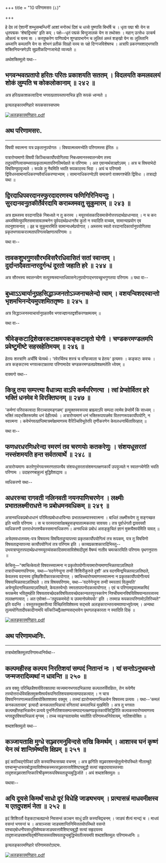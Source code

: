 +++
title = "10 परिणामसरः (८)"

+++


हे देव त्वं ऐशानीं शम्भुसम्बन्धिनीं आशां मनोरथं दिशं च धत्से पुष्णासि
बिभर्षि च । धृता पद्मा श्रीः येन स धृतपद्मकः ‘शेषाद्विभाषा' इति कप् ।
पक्षे–-धृतं पद्मकं बिन्दुजालकं येन स तथोक्तः । महान् उत्सेधः उत्कर्ष
औन्नत्यं च यस्य सः । करपुष्करेण पाणिपद्मेन शुण्डाग्रभागेन च लुलितं अब्जं
शङ्खो येन सः लुलितानि अब्जानि कमलानि येन सः शोभनं प्रतीकं विग्रहो यस्य सः
पक्षे दिग्गजविशेषश्च । अत्रापि प्रकरणवशाद्भगवति शक्तिनियन्त्रणेऽपि
सुप्रतीकदिग्गजाभेदो व्यज्यते ॥

अर्थशक्तिमूलो यथा--



## भगवन्भवत्प्रतापो हरितः परितः प्रकाशयति सततम् । विदलयति कमलवलयं शोकं लुम्पति च कोकलोकानाम् ॥ २४२ ॥

अत्र हरित्प्रकाशकत्वादिना भगवत्प्रतापस्तपनाभिन्न इति रूपकं ध्वन्यते ॥

इत्यलङ्कारमणिहारे रूपकसरस्सप्तमः

[![अलङ्कारमणिहारः.pdf](//upload.wikimedia.org/wikisource/sa/thumb/3/3b/%E0%A4%85%E0%A4%B2%E0%A4%99%E0%A5%8D%E0%A4%95%E0%A4%BE%E0%A4%B0%E0%A4%AE%E0%A4%A3%E0%A4%BF%E0%A4%B9%E0%A4%BE%E0%A4%B0%E0%A4%83.pdf/page150-390px-%E0%A4%85%E0%A4%B2%E0%A4%99%E0%A5%8D%E0%A4%95%E0%A4%BE%E0%A4%B0%E0%A4%AE%E0%A4%A3%E0%A4%BF%E0%A4%B9%E0%A4%BE%E0%A4%B0%E0%A4%83.pdf.jpg)](/w/index.php?title=%E0%A4%B8%E0%A4%9E%E0%A5%8D%E0%A4%9A%E0%A4%BF%E0%A4%95%E0%A4%BE:%E0%A4%85%E0%A4%B2%E0%A4%99%E0%A5%8D%E0%A4%95%E0%A4%BE%E0%A4%B0%E0%A4%AE%E0%A4%A3%E0%A4%BF%E0%A4%B9%E0%A4%BE%E0%A4%B0%E0%A4%83.pdf&page=150)



## अथ परिणामसरः.


_________




विषयी स्वात्मना यत्र प्रकृतानुपयोगतः ।
विषयात्मत्वमभ्येति परिणामस्स ईरितः ॥

यत्रारोप्यमाणो विषयी किञ्चित्कार्योपयोगितया निबध्यमानस्स्वातन्त्र्येण
तस्य तदुपयोगित्वासम्भवात्प्रकृतात्मतापरिणतिमपेक्षते स परिणामः । अत
एवान्वर्थसञ्ज्ञोऽयम् । अत्र च विषयाभेदो विषयिण्युपयुज्यते । रूपके तु
नैवमिति भवति रूपकादस्य भिदा । अयं च परिणामो
द्विविधस्सामानाधिकरण्यवैयधिकरण्याभ्याम् । सामानाधिकरण्येऽपि समासगो
वाक्यगश्चेति द्विविधः । तत्राद्यो यथा ॥



## द्विरदाधिपवरदानस्फुरदादरणस्य फणिगिरिनियन्तुः । सुरदानवनुतकीर्तेर्वरदायि कराब्जमवतु सुकुमारम् ॥ २४३ ॥

अत्र ह्यब्जस्य वरदानादिकं निबध्यते न तु करस्य ।
मयूरव्यंसकादिसमासेनोत्तरपदार्थप्राधान्यात् । न च करः
अब्जमिवेत्युपमितसमासावलम्बनेन पूर्वपदार्थप्रधानतैव कुतो न स्यादिति
वाच्यम्, सामान्याप्रयोग एव तदनुशासनात् । इह च सुकुमारमिति
सामान्यधर्मप्रयोगात् । अब्जस्य स्वतो वरदानादिकार्यानुपयोगितया
प्रकृतभगवत्करात्मतापरिणत्यपेक्षणात्परिणामः ॥

यथा वा--




## तावकशुभगुणसौरभविसरैरधिवासितं सतां स्वान्तम् । दुर्दान्तदैवतान्तरदुर्गन्धं दूरतो जहाति हरे ॥ २४४ ॥

अत्र सौरभस्य स्वातन्त्र्येण
सत्पुरुषस्वान्ताधिवासनेऽनुपयोगाद्भगवच्छुभगुणतया परिणामः ॥ यथा वा--



## बुध्वाऽऽचार्यानुग्रहसिद्धाञ्जनतोऽञ्जनाचलेन्दो त्वाम् । वशयन्विशदस्वान्तो भृशमभिनन्देयमुपशमिततृष्णः ॥ २४५ ॥

अत्र सिद्धाञ्जनस्याचार्यानुग्रहतयैव भगवज्ज्ञानतद्वशीकरणक्षमत्वम् ॥

यथा वा--



## श्रीवेङ्कटाद्रिशेखरकटाक्षमयकङ्कटावृतो योगी । चण्डकरमण्डलमपि प्रवेष्टुमीष्टे सहस्रहेतिमयम् ॥ २४६ ॥

हेतयः शस्त्राणि अर्चींषि चेत्यर्थः। ‘रवेरर्चिश्च शस्त्रं च वन्हिज्वाला
च हेतयः' इत्यमरः । कङ्कटः कवचः । अत्र कङ्कटस्य भगवत्कटाक्षतया परिणामादेव
चण्डकरमण्डलप्रवेशक्षमतेति ध्येयम् ॥

वाक्यगो यथा--



## किन्नु तया सम्पत्त्या वैधात्र्या वाऽपि कर्मपरिणत्या । त्वां प्रेप्सोर्वितर हरे भक्तिं धनमेव मे विरक्तिघनम् ॥ २४७ ॥

'कर्मणां परिपाकत्वादा विरञ्चादमङ्गळम्' इत्युक्तस्वरूपया ब्राह्म्याऽपि
सम्पदा त्वामेव प्रेप्सोर्मे किं साध्यम् । भक्तिं त्वद्भक्तिरूपमेव धनं
देहीत्यर्थः । अत्रारोप्यमाणं धनं भक्तिरूपापन्नमेव वितरणरूपकार्योपयोगि, न
स्वात्मना । कवेर्भगवत्प्राप्तिमात्रमपेक्षमाणस्य वैरिञ्चिविभूतेरपि
तृणीकरणेन केवलधनार्थिताविरहात् ॥

यथा वा--



## फणधरधरणिधरेन्दा स्मरणं तव चरणयोः कतकरेणुः । संशयधूसरतां नस्संशमयति हन्त सर्वतत्वार्थे ॥ २४८ ॥

अत्रारोप्यमाणः कतरेणुर्भगवत्स्मरणतापत्त्यैव संशयधूसरतासंशमनलक्षणकार्ये
उपयुज्यते न स्वातन्त्र्येणेति भवति परिणामः । उदाहरणबाहुल्यं
बुद्धिवैशद्याय ॥

व्यधिकरणो यथा--



## अधररुचा रागवती नलिनवती नयनपाणिचरणेन । लक्ष्मीः प्रभातलक्ष्मीराधत्ते नः प्रबोधमनवधिकम् ॥ २४९ ॥

अत्रानवधिकप्रबोधाधानं परिमितप्रबोधाधायिन्याः प्रभातलक्ष्म्यास्स्वात्मना
। बाधितं लक्ष्मीरूपेण तु सङ्गच्छत इति भवति परिणामः । स च
परस्परासापेक्षबहुसङ्घातात्मकतया सावयवः। तत्र पूर्वार्धगतौ द्वाववयवौ
व्यधिकरणौ उत्तरार्धगतश्चैकस्समानाधिकरणः। अनवधिकं प्रबोधं असङ्कुचितं
ज्ञानं मुक्त्यैश्वर्यमिति यावत् ॥

अत्रेदमवधातव्यम्-यत्र विषयस्य विषयिताद्रूप्यापत्त्या
प्रकृतकार्योपयोगित्वं तत्र रूपकम्, यत्र तु विषयिणो विषयताद्रप्यापत्त्या
कार्योपयोगित्वं तत्र परिणाम इति । काव्यप्रकाशकारादिभिस्तु--
उभयत्राप्युत्तरपदार्थप्रधानमयूरव्यंसकादिसमासाविशेषादीदृशं वैषम्यं नातीव
चमत्कारयिति परिणामः पृथगनुपात्तः ॥

केचित्तु—"क्वचित्केवलो विषयस्स्वात्मना न
प्रकृतोपयोगीत्ययमारोप्यमाणाभिन्नतयाऽवतिष्ठते तत्रारोप्यमाणपरिणामः,
यथा—‘वदनेनेन्दुना तन्वी शिशिरीकुरुते दृशौ’ अत्र
वदनमिन्द्वभिन्नतयाऽवतिष्ठते, केवलस्य वदनस्य दृक्छिशिरीकारकत्वायोगात् ।
क्वचिच्चारोप्यमाणस्स्वात्मना न प्रकृतकार्योपयोगीत्ययं
विषयाभिन्नतयाऽवतिष्ठते । तत्र विषयपरिणामः, यथा-–'वदनेनेन्दुना तन्वी
स्मरतापं विलुम्पति' अत्रेन्दुर्वदनाभिन्नतयाऽवतिष्ठते, केवलस्येन्दोः
स्मरतापापनोदकत्वायोगात् । एवं च परिणामद्वयात्मकमिदं रूपकमेव भवितुमर्हति
विषयतावच्छेदकविषयितावच्छेदकान्यतरपुरस्कारेण
निश्चीयमानविषयिविषयान्यतरत्वस्य तल्लक्षणत्वात् । अत
एवोक्तं-–'तद्रूपकमभेदो य उपमानोपमेययोः' इति । तस्मान्न
रूपकात्परिणामोऽतिरिच्यते” इति वदन्ति । वस्तुतस्तूक्तरीत्या
विच्छित्तिविशेषस्य सद्भावे अलङ्कारान्तरत्वमवश्याभ्युपेत्यम् । अन्यथा
तुल्ययोगितादीपकादीनामपि यत्किञ्चिद्वैलक्षण्यसद्भावेन पृथगलङ्कारता न
स्यादिति दिक् ॥

[![अलङ्कारमणिहारः.pdf](//upload.wikimedia.org/wikisource/sa/thumb/3/3b/%E0%A4%85%E0%A4%B2%E0%A4%99%E0%A5%8D%E0%A4%95%E0%A4%BE%E0%A4%B0%E0%A4%AE%E0%A4%A3%E0%A4%BF%E0%A4%B9%E0%A4%BE%E0%A4%B0%E0%A4%83.pdf/page154-392px-%E0%A4%85%E0%A4%B2%E0%A4%99%E0%A5%8D%E0%A4%95%E0%A4%BE%E0%A4%B0%E0%A4%AE%E0%A4%A3%E0%A4%BF%E0%A4%B9%E0%A4%BE%E0%A4%B0%E0%A4%83.pdf.jpg)](/w/index.php?title=%E0%A4%B8%E0%A4%9E%E0%A5%8D%E0%A4%9A%E0%A4%BF%E0%A4%95%E0%A4%BE:%E0%A4%85%E0%A4%B2%E0%A4%99%E0%A5%8D%E0%A4%95%E0%A4%BE%E0%A4%B0%E0%A4%AE%E0%A4%A3%E0%A4%BF%E0%A4%B9%E0%A4%BE%E0%A4%B0%E0%A4%83.pdf&page=154)



## अथ परिणामध्वनिः.


_________


तत्रार्थशक्तिमूलपरिणामध्वनिर्यथा--



## कल्पमहीरुह कल्पय निरतिशयां सम्पदं नितान्तं नः । यां सन्तोऽनुभवन्तो जन्मजरादिव्यथां न धावन्ति ॥ २५० ॥

अत्र वक्तुः परिच्छिन्नैश्वर्यविरक्ततया व्यज्यमानभगवदभिन्नतया
कल्पतरुर्विवक्षितः, तेन रूपेणैव
तस्योत्तरार्धविवक्षितमुक्त्यैश्वर्यरूपनिरतिशयसम्पत्सम्पादकत्वात् । न चात्र
विषयनिगरणात्मकातिशयोक्तिश्शक्या वक्तुम् । तस्यां ह्यारोप्यमाणाभिन्नत्वेन
विषयस्य प्रत्ययः । यथा--'कमलं कनकलतायाम्' इत्यादौ कनकलताभिन्नायां
वनितायां कमलाभिन्नं मुखमिति । अत्र तु भगवतः कल्पमहीरुहाभिन्नत्वेन
प्रत्यये पुनर्निरतिशयसम्पत्सम्पादनलक्षणप्रकृतकार्यसिद्धिरिति
कल्पकस्यारोप्यमाणस्य भगवद्रूपविषयाभिन्नत्वं मृग्यम् । तच्च
व्यङ्ग्यतायामेव भवतीति परिणामध्वनिरेवायम्, नातिशयोक्तिः ॥

शब्दशक्तिमूलो यथा--



## कञ्जायताक्षि मुग्धे सञ्ज्वरमनुविन्दसे सखि किमर्थम् । आशास्व घनं कृष्णं येन त्वं शान्तिमेष्यसि क्षिप्रम् ॥ २५१ ॥

इदं काञ्चिद्गोपिकां प्रति कस्याश्चित्सख्या वचनम् । अत्र झगिति
सञ्ज्वरशमनहेतुत्वेनोपस्थिते नीलाम्बुदे
पश्चान्मुग्धारूपबोद्धव्याविशेष्यकस्मरसञ्ज्वरवत्तावैशिष्ट्यबुद्धौ सत्यां
सहृदयायास्तस्याः
तादृशसञ्ज्वरशान्तिकारिश्रीकृष्णरूपविषयताद्रूप्यबुद्धिर्जाते । अयं
शब्दशक्तिमूलः ॥

यथावा--



## अयि दूयसे किमर्थं साधो दूरं विधेहि जाड्यभयम् । प्रत्यासन्नं माधवमीक्षस्व य एतदुपशमं नेता ॥ २५२ ॥

इदं शिशिरर्तौ वेङ्कटाचलप्रान्ते निवसन्तं कञ्चन साधुं प्रति कस्यचिद्वचनम्
। जाड्यं शैत्यं मान्द्यं च । माधवं वसन्तं भगवन्तं च । अत्राञ्जसा
जाड्यशान्तिनिमित्ततयोपस्थिते वसन्ते
पश्चाद्बोधनीयसा‌धुविशेष्यकजाड्यवत्तावैशिष्ट्यबुद्धौ सत्यां सहृदयस्य
तादृशजाड्यशमयितृश्रीनिवासरूपविषयताद्रूप्यबुद्धिर्भवतीत्ययमपि
शब्दशक्तिमूलः परिणामध्वनिः ॥

इत्यलङ्कारमणिहारे परिणामसरोऽष्टमः.

[![अलङ्कारमणिहारः.pdf](//upload.wikimedia.org/wikisource/sa/thumb/3/3b/%E0%A4%85%E0%A4%B2%E0%A4%99%E0%A5%8D%E0%A4%95%E0%A4%BE%E0%A4%B0%E0%A4%AE%E0%A4%A3%E0%A4%BF%E0%A4%B9%E0%A4%BE%E0%A4%B0%E0%A4%83.pdf/page156-390px-%E0%A4%85%E0%A4%B2%E0%A4%99%E0%A5%8D%E0%A4%95%E0%A4%BE%E0%A4%B0%E0%A4%AE%E0%A4%A3%E0%A4%BF%E0%A4%B9%E0%A4%BE%E0%A4%B0%E0%A4%83.pdf.jpg)](/w/index.php?title=%E0%A4%B8%E0%A4%9E%E0%A5%8D%E0%A4%9A%E0%A4%BF%E0%A4%95%E0%A4%BE:%E0%A4%85%E0%A4%B2%E0%A4%99%E0%A5%8D%E0%A4%95%E0%A4%BE%E0%A4%B0%E0%A4%AE%E0%A4%A3%E0%A4%BF%E0%A4%B9%E0%A4%BE%E0%A4%B0%E0%A4%83.pdf&page=156)

